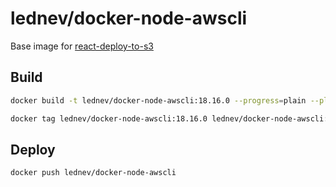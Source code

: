 # lednev/docker-node-awscli

Base image for [react-deploy-to-s3](../actions/react-deploy-to-s3)

## Build

```sh
docker build -t lednev/docker-node-awscli:18.16.0 --progress=plain --platform linux/amd64 .  
```

```sh
docker tag lednev/docker-node-awscli:18.16.0 lednev/docker-node-awscli:latest
```

## Deploy

```sh
docker push lednev/docker-node-awscli  
```